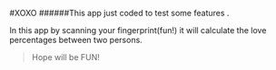 #XOXO
######This app just coded to test some features .

In this app by scanning your fingerprint(fun!) it will calculate the love percentages between two persons.

> Hope will be FUN!
